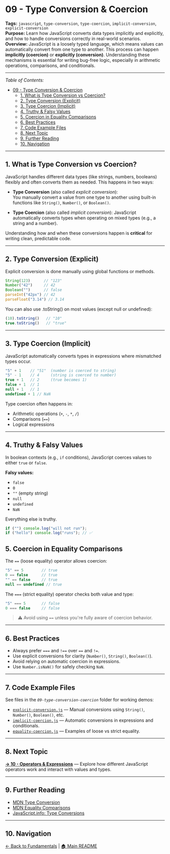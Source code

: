 # 09 - Type Conversion & Coercion

**Tags:** `javascript`, `type-conversion`, `type-coercion`, `implicit-conversion`, `explicit-conversion`  
**Purpose:** Learn how JavaScript converts data types implicitly and explicitly, and how to handle conversions correctly in real-world scenarios.  
**Overview:** JavaScript is a loosely typed language, which means values can automatically convert from one type to another. This process can happen **implicitly (coercion)** or **explicitly (conversion)**. Understanding these mechanisms is essential for writing bug-free logic, especially in arithmetic operations, comparisons, and conditionals.

---

_Table of Contents:_

- [09 - Type Conversion \& Coercion](#09---type-conversion--coercion)
  - [1. What is Type Conversion vs Coercion?](#1-what-is-type-conversion-vs-coercion)
  - [2. Type Conversion (Explicit)](#2-type-conversion-explicit)
  - [3. Type Coercion (Implicit)](#3-type-coercion-implicit)
  - [4. Truthy \& Falsy Values](#4-truthy--falsy-values)
  - [5. Coercion in Equality Comparisons](#5-coercion-in-equality-comparisons)
  - [6. Best Practices](#6-best-practices)
  - [7. Code Example Files](#7-code-example-files)
  - [8. Next Topic](#8-next-topic)
  - [9. Further Reading](#9-further-reading)
  - [10. Navigation](#10-navigation)

---

## 1. What is Type Conversion vs Coercion?

JavaScript handles different data types (like strings, numbers, booleans) flexibly and often converts them as needed. This happens in two ways:

- **Type Conversion** (also called _explicit conversion_):  
  You manually convert a value from one type to another using built-in functions like `String()`, `Number()`, or `Boolean()`.

- **Type Coercion** (also called _implicit conversion_):
  JavaScript automatically converts types when operating on mixed types (e.g., a string and a number).

Understanding how and when these conversions happen is **critical** for writing clean, predictable code.

---

## 2. Type Conversion (Explicit)

Explicit conversion is done manually using global functions or methods.

```js
String(123)      // "123"
Number("42")     // 42
Boolean("")      // false
parseInt("42px") // 42
parseFloat("3.14") // 3.14
```

You can also use .toString() on most values (except null or undefined):

```js
(10).toString()   // "10"
true.toString()   // "true"
```

---

## 3. Type Coercion (Implicit)

JavaScript automatically converts types in expressions where mismatched types occur.

```js
"5" + 1    // "51"  (number is coerced to string)
"5" - 1    // 4     (string is coerced to number)
true + 1   // 2     (true becomes 1)
false + 1  // 1
null + 1   // 1
undefined + 1 // NaN
```

Type coercion often happens in:

- Arithmetic operations (`+`, `-`, `*`, `/`)
- Comparisons (`==`)
- Logical expressions

---

## 4. Truthy & Falsy Values

In boolean contexts (e.g., `if` conditions), JavaScript coerces values to either `true` or `false`.

**Falsy values:**

- `false`
- `0`
- `""` (empty string)
- `null`
- `undefined`
- `NaN`

Everything else is truthy.

```js
if ("") console.log("will not run");
if ("hello") console.log("runs"); // ✅
```

## 5. Coercion in Equality Comparisons

The `==` (loose equality) operator allows coercion:

```js
"5" == 5        // true
0 == false      // true
"" == false     // true
null == undefined // true
```

The `===` (strict equality) operator checks both value and type:

```js
"5" === 5       // false
0 === false     // false
```

> ⚠️ Avoid using `==` unless you're fully aware of coercion behavior.

---

## 6. Best Practices

- Always prefer `===` and `!==` over `==` and `!=`.
- Use explicit conversions for clarity (`Number()`, `String()`, `Boolean()`).
- Avoid relying on automatic coercion in expressions.
- Use `Number.isNaN()` for safely checking `NaN`.

---

## 7. Code Example Files

See files in the _`09-type-conversion-coercion`_ folder for working demos:

- [`explicit-conversion.js`](explicit-conversion.js) — Manual conversions using `String()`, `Number()`, `Boolean()`, etc.
- [`implicit-coercion.js`](implicit-coercion.js) — Automatic conversions in expressions and conditionals.
- [`equality-coercion.js`](equality-coercion.js) — Examples of loose vs strict equality.

---

## 8. Next Topic

**[→ 10 - Operators & Expressions](../10-operators-expressions/README.md)** — Explore how different JavaScript operators work and interact with values and types.

---

## 9. Further Reading

- [MDN Type Conversion](https://developer.mozilla.org/en-US/docs/Web/JavaScript/Data_structures#type_conversion)  
- [MDN Equality Comparisons](https://developer.mozilla.org/en-US/docs/Web/JavaScript/Equality_comparisons_and_sameness)  
- [JavaScript.info: Type Conversions](https://javascript.info/type-conversions)

---

## 10. Navigation

[← Back to Fundamentals](../README.md) | [🏠 Main README](../../README.md)
